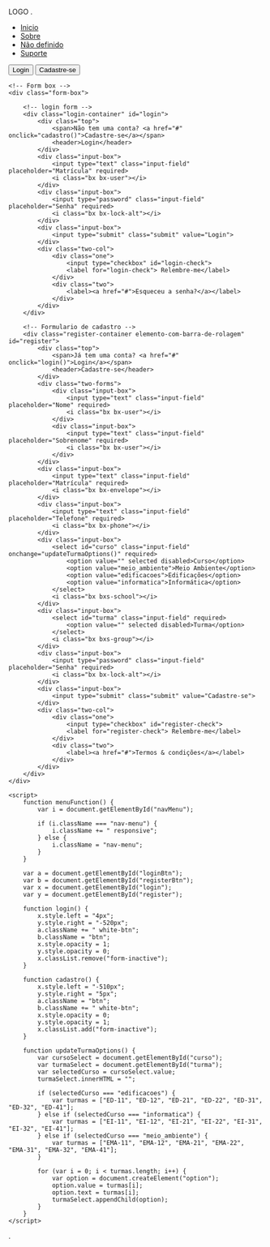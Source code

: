 <!DOCTYPE html>
<html lang="pt-BR">
<head>
    <meta charset="UTF-8">
    <meta http-equiv="X-UA-Compatible" content="IE=edge">
    <meta name="viewport" content="width=device-width, initial-scale=1.0">
    <link href='https://unpkg.com/boxicons@2.1.4/css/boxicons.min.css' rel='stylesheet'>
    <link rel="stylesheet" href="style.css">
    <title>SRSCJF-IF</title>
</head>
<body>
 <div class="wrapper">
    <nav class="nav">
        <div class="nav-logo">
            <p>LOGO .</p>
        </div>
        <div class="nav-menu" id="navMenu">
            <ul>
                <li><a href="#" class="link active">Inicio</a></li>
                <li><a href="sobre.html" class="link">Sobre</a></li>
                <li><a href="#" class="link">Não definido</a></li>
                <li><a href="#" class="link">Suporte</a></li>
            </ul>
        </div>
        <div class="nav-button">
            <button class="btn white-btn" id="loginBtn" onclick="login()">Login</button>
            <button class="btn" id="registerBtn" onclick="cadastro()">Cadastre-se</button>
        </div>
        <div class="nav-menu-btn">
            <i class="bx bx-menu" onclick="menuFunction()"></i>
        </div>
    </nav>

    <!-- Form box -->
    <div class="form-box">

        <!-- login form -->
        <div class="login-container" id="login">
            <div class="top">
                <span>Não tem uma conta? <a href="#" onclick="cadastro()">Cadastre-se</a></span>
                <header>Login</header>
            </div>
            <div class="input-box">
                <input type="text" class="input-field" placeholder="Matrícula" required>
                <i class="bx bx-user"></i>
            </div>
            <div class="input-box">
                <input type="password" class="input-field" placeholder="Senha" required>
                <i class="bx bx-lock-alt"></i>
            </div>
            <div class="input-box">
                <input type="submit" class="submit" value="Login">
            </div>
            <div class="two-col">
                <div class="one">
                    <input type="checkbox" id="login-check">
                    <label for="login-check"> Relembre-me</label>
                </div>
                <div class="two">
                    <label><a href="#">Esqueceu a senha?</a></label>
                </div>
            </div>
        </div>

        <!-- Formulario de cadastro -->
        <div class="register-container elemento-com-barra-de-rolagem" id="register">
            <div class="top">
                <span>Já tem uma conta? <a href="#" onclick="login()">Login</a></span>
                <header>Cadastre-se</header>
            </div>
            <div class="two-forms">
                <div class="input-box">
                    <input type="text" class="input-field" placeholder="Nome" required>
                    <i class="bx bx-user"></i>
                </div>
                <div class="input-box">
                    <input type="text" class="input-field" placeholder="Sobrenome" required>
                    <i class="bx bx-user"></i>
                </div>
            </div>
            <div class="input-box">
                <input type="text" class="input-field" placeholder="Matrícula" required>
                <i class="bx bx-envelope"></i>
            </div>
            <div class="input-box">
                <input type="text" class="input-field" placeholder="Telefone" required>
                <i class="bx bx-phone"></i>
            </div>
            <div class="input-box">
                <select id="curso" class="input-field" onchange="updateTurmaOptions()" required>
                    <option value="" selected disabled>Curso</option>
                    <option value="meio_ambiente">Meio Ambiente</option>
                    <option value="edificacoes">Edificações</option>
                    <option value="informatica">Informática</option>
                </select>
                <i class="bx bxs-school"></i>
            </div>
            <div class="input-box">
                <select id="turma" class="input-field" required>
                    <option value="" selected disabled>Turma</option>
                </select>
                <i class="bx bxs-group"></i>
            </div>
            <div class="input-box">
                <input type="password" class="input-field" placeholder="Senha" required>
                <i class="bx bx-lock-alt"></i>
            </div>
            <div class="input-box">
                <input type="submit" class="submit" value="Cadastre-se">
            </div>
            <div class="two-col">
                <div class="one">
                    <input type="checkbox" id="register-check">
                    <label for="register-check"> Relembre-me</label>
                </div>
                <div class="two">
                    <label><a href="#">Termos & condições</a></label>
                </div>
            </div>
        </div>
    </div>

    <script>
        function menuFunction() {
            var i = document.getElementById("navMenu");

            if (i.className === "nav-menu") {
                i.className += " responsive";
            } else {
                i.className = "nav-menu";
            }
        }

        var a = document.getElementById("loginBtn");
        var b = document.getElementById("registerBtn");
        var x = document.getElementById("login");
        var y = document.getElementById("register");

        function login() {
            x.style.left = "4px";
            y.style.right = "-520px";
            a.className += " white-btn";
            b.className = "btn";
            x.style.opacity = 1;
            y.style.opacity = 0;
            x.classList.remove("form-inactive");
        }

        function cadastro() {
            x.style.left = "-510px";
            y.style.right = "5px";
            a.className = "btn";
            b.className += " white-btn";
            x.style.opacity = 0;
            y.style.opacity = 1;
            x.classList.add("form-inactive");
        }

        function updateTurmaOptions() {
            var cursoSelect = document.getElementById("curso");
            var turmaSelect = document.getElementById("turma");
            var selectedCurso = cursoSelect.value;
            turmaSelect.innerHTML = "";

            if (selectedCurso === "edificacoes") {
                var turmas = ["ED-11", "ED-12", "ED-21", "ED-22", "ED-31", "ED-32", "ED-41"];
            } else if (selectedCurso === "informatica") {
                var turmas = ["EI-11", "EI-12", "EI-21", "EI-22", "EI-31", "EI-32", "EI-41"];
            } else if (selectedCurso === "meio_ambiente") {
                var turmas = ["EMA-11", "EMA-12", "EMA-21", "EMA-22", "EMA-31", "EMA-32", "EMA-41"];
            }

            for (var i = 0; i < turmas.length; i++) {
                var option = document.createElement("option");
                option.value = turmas[i];
                option.text = turmas[i];
                turmaSelect.appendChild(option);
            }
        }
    </script>
</body>
</html>


.
